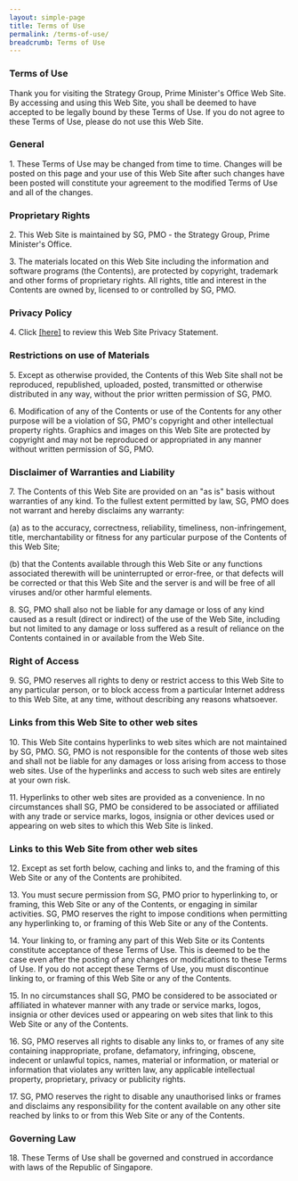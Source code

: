 ```yaml
---
layout: simple-page
title: Terms of Use
permalink: /terms-of-use/
breadcrumb: Terms of Use
---
```

### **Terms of Use**

Thank you for visiting the Strategy Group, Prime Minister's Office Web Site. By accessing and using this Web Site, you shall be deemed to have accepted to be legally bound by these Terms of Use. If you do not agree to these Terms of Use, please do not use this Web Site.

### **General**

<p>1. These Terms of Use may be changed from time to time. Changes will be posted on this page and your use of this Web Site after such changes have been posted will constitute your agreement to the modified Terms of Use and all of the changes.</p>

### **Proprietary Rights**

<p>2. This Web Site is maintained by SG, PMO - the Strategy Group, Prime Minister's Office.</p>

<p>3. The materials located on this Web Site including the information and software programs (the Contents), are protected by copyright, trademark and other forms of proprietary rights. All rights, title and interest in the Contents are owned by, licensed to or controlled by SG, PMO.</p>

### **Privacy Policy**

<p>4. Click <a href="{{"privacy" | absolute_url}}">[here]</a> to review this Web Site Privacy Statement.</p>

### **Restrictions on use of Materials**

<p>5. Except as otherwise provided, the Contents of this Web Site shall not be reproduced, republished, uploaded, posted, transmitted or otherwise distributed in any way, without the prior written permission of SG, PMO.</p>

<p>6. Modification of any of the Contents or use of the Contents for any other purpose will be a violation of SG, PMO's copyright and other intellectual property rights. Graphics and images on this Web Site are protected by copyright and may not be reproduced or appropriated in any manner without written permission of SG, PMO.</p>

### **Disclaimer of Warranties and Liability**

<p>7. The Contents of this Web Site are provided on an "as is" basis without warranties of any kind. To the fullest extent permitted by law, SG, PMO does not warrant and hereby disclaims any warranty:</p>

(a) as to the accuracy, correctness, reliability, timeliness, non-infringement, title, merchantability or fitness for any particular purpose of the Contents of this Web Site;  

(b) that the Contents available through this Web Site or any functions associated therewith will be uninterrupted or error-free, or that defects will be corrected or that this Web Site and the server is and will be free of all viruses and/or other harmful elements.  

<p>8. SG, PMO shall also not be liable for any damage or loss of any kind caused as a result (direct or indirect) of the use of the Web Site, including but not limited to any damage or loss suffered as a result of reliance on the Contents contained in or available from the Web Site.</p>

### **Right of Access**

<p>9. SG, PMO reserves all rights to deny or restrict access to this Web Site to any particular person, or to block access from a particular Internet address to this Web Site, at any time, without describing any reasons whatsoever.</p>

### **Links from this Web Site to other web sites**

<p>10. This Web Site contains hyperlinks to web sites which are not maintained by SG, PMO. SG, PMO is not responsible for the contents of those web sites and shall not be liable for any damages or loss arising from access to those web sites. Use of the hyperlinks and access to such web sites are entirely at your own risk.</p>

<p>11. Hyperlinks to other web sites are provided as a convenience. In no circumstances shall SG, PMO be considered to be associated or affiliated with any trade or service marks, logos, insignia or other devices used or appearing on web sites to which this Web Site is linked.</p>

### **Links to this Web Site from other web sites**

<p>12. Except as set forth below, caching and links to, and the framing of this Web Site or any of the Contents are prohibited.</p>

<p>13. You must secure permission from SG, PMO prior to hyperlinking to, or framing, this Web Site or any of the Contents, or engaging in similar activities. SG, PMO reserves the right to impose conditions when permitting any hyperlinking to, or framing of this Web Site or any of the Contents.</p>

<p>14. Your linking to, or framing any part of this Web Site or its Contents constitute acceptance of these Terms of Use. This is deemed to be the case even after the posting of any changes or modifications to these Terms of Use. If you do not accept these Terms of Use, you must discontinue linking to, or framing of this Web Site or any of the Contents.</p>

<p>15. In no circumstances shall SG, PMO be considered to be associated or affiliated in whatever manner with any trade or service marks, logos, insignia or other devices used or appearing on web sites that link to this Web Site or any of the Contents.</p>

<p>16. SG, PMO reserves all rights to disable any links to, or frames of any site containing inappropriate, profane, defamatory, infringing, obscene, indecent or unlawful topics, names, material or information, or material or information that violates any written law, any applicable intellectual property, proprietary, privacy or publicity rights.</p>

<p>17. SG, PMO reserves the right to disable any unauthorised links or frames and disclaims any responsibility for the content available on any other site reached by links to or from this Web Site or any of the Contents.</p>

### **Governing Law**

<p>18. These Terms of Use shall be governed and construed in accordance with laws of the Republic of Singapore.</p>
